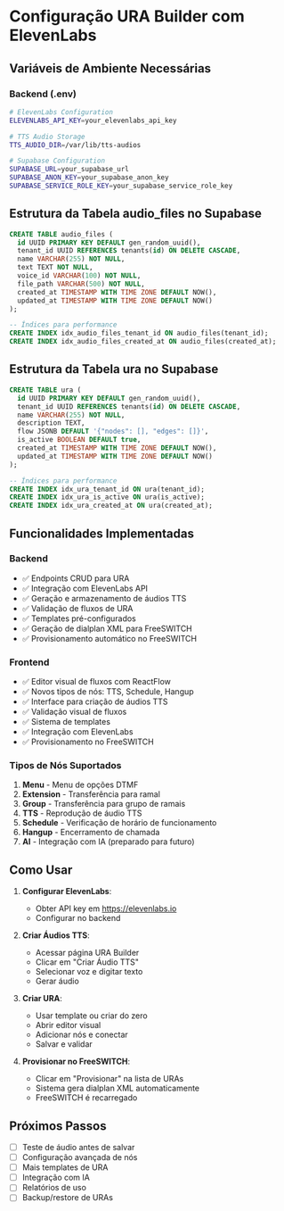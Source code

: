 # Configuração URA Builder com ElevenLabs

## Variáveis de Ambiente Necessárias

### Backend (.env)
```bash
# ElevenLabs Configuration
ELEVENLABS_API_KEY=your_elevenlabs_api_key

# TTS Audio Storage
TTS_AUDIO_DIR=/var/lib/tts-audios

# Supabase Configuration
SUPABASE_URL=your_supabase_url
SUPABASE_ANON_KEY=your_supabase_anon_key
SUPABASE_SERVICE_ROLE_KEY=your_supabase_service_role_key
```

## Estrutura da Tabela audio_files no Supabase

```sql
CREATE TABLE audio_files (
  id UUID PRIMARY KEY DEFAULT gen_random_uuid(),
  tenant_id UUID REFERENCES tenants(id) ON DELETE CASCADE,
  name VARCHAR(255) NOT NULL,
  text TEXT NOT NULL,
  voice_id VARCHAR(100) NOT NULL,
  file_path VARCHAR(500) NOT NULL,
  created_at TIMESTAMP WITH TIME ZONE DEFAULT NOW(),
  updated_at TIMESTAMP WITH TIME ZONE DEFAULT NOW()
);

-- Índices para performance
CREATE INDEX idx_audio_files_tenant_id ON audio_files(tenant_id);
CREATE INDEX idx_audio_files_created_at ON audio_files(created_at);
```

## Estrutura da Tabela ura no Supabase

```sql
CREATE TABLE ura (
  id UUID PRIMARY KEY DEFAULT gen_random_uuid(),
  tenant_id UUID REFERENCES tenants(id) ON DELETE CASCADE,
  name VARCHAR(255) NOT NULL,
  description TEXT,
  flow JSONB DEFAULT '{"nodes": [], "edges": []}',
  is_active BOOLEAN DEFAULT true,
  created_at TIMESTAMP WITH TIME ZONE DEFAULT NOW(),
  updated_at TIMESTAMP WITH TIME ZONE DEFAULT NOW()
);

-- Índices para performance
CREATE INDEX idx_ura_tenant_id ON ura(tenant_id);
CREATE INDEX idx_ura_is_active ON ura(is_active);
CREATE INDEX idx_ura_created_at ON ura(created_at);
```

## Funcionalidades Implementadas

### Backend
- ✅ Endpoints CRUD para URA
- ✅ Integração com ElevenLabs API
- ✅ Geração e armazenamento de áudios TTS
- ✅ Validação de fluxos de URA
- ✅ Templates pré-configurados
- ✅ Geração de dialplan XML para FreeSWITCH
- ✅ Provisionamento automático no FreeSWITCH

### Frontend
- ✅ Editor visual de fluxos com ReactFlow
- ✅ Novos tipos de nós: TTS, Schedule, Hangup
- ✅ Interface para criação de áudios TTS
- ✅ Validação visual de fluxos
- ✅ Sistema de templates
- ✅ Integração com ElevenLabs
- ✅ Provisionamento no FreeSWITCH

### Tipos de Nós Suportados
1. **Menu** - Menu de opções DTMF
2. **Extension** - Transferência para ramal
3. **Group** - Transferência para grupo de ramais
4. **TTS** - Reprodução de áudio TTS
5. **Schedule** - Verificação de horário de funcionamento
6. **Hangup** - Encerramento de chamada
7. **AI** - Integração com IA (preparado para futuro)

## Como Usar

1. **Configurar ElevenLabs**:
   - Obter API key em https://elevenlabs.io
   - Configurar no backend

2. **Criar Áudios TTS**:
   - Acessar página URA Builder
   - Clicar em "Criar Áudio TTS"
   - Selecionar voz e digitar texto
   - Gerar áudio

3. **Criar URA**:
   - Usar template ou criar do zero
   - Abrir editor visual
   - Adicionar nós e conectar
   - Salvar e validar

4. **Provisionar no FreeSWITCH**:
   - Clicar em "Provisionar" na lista de URAs
   - Sistema gera dialplan XML automaticamente
   - FreeSWITCH é recarregado

## Próximos Passos

- [ ] Teste de áudio antes de salvar
- [ ] Configuração avançada de nós
- [ ] Mais templates de URA
- [ ] Integração com IA
- [ ] Relatórios de uso
- [ ] Backup/restore de URAs 